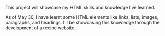 This project will showcase my HTML skills and knowledge I've learned.

As of May 30, I have learnt some HTML elements like links, lists, images, paragraphs, and headings. I'll be showcasing this knowledge through the development of a recipe website.

